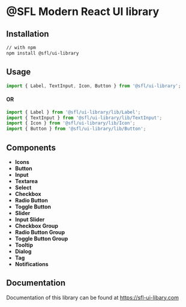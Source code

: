 # @SFL Modern React UI library

## Installation

```sh
// with npm
npm install @sfl/ui-library
```

## Usage

```javascript
import { Label, TextInput, Icon, Button } from '@sfl/ui-library';
```
#### OR
```javascript
import { Label } from '@sfl/ui-library/lib/Label';
import { TextInput } from '@sfl/ui-library/lib/TextInput';
import { Icon } from '@sfl/ui-library/lib/Icon';
import { Button } from '@sfl/ui-library/lib/Button';
```

## Components

- **Icons**
- **Button**
- **Input**
- **Textarea**
- **Select**
- **Checkbox**
- **Radio Button**
- **Toggle Button**
- **Slider**
- **Input Slider**
- **Checkbox Group**
- **Radio Button Group**
- **Toggle Button Group**
- **Tooltip**
- **Dialog**
- **Tag**
- **Notifications**

## Documentation

Documentation of this library can be found at https://sfl-ui-libary.com

